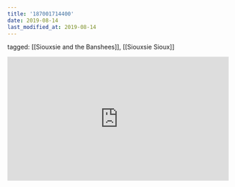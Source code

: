 ```yaml
---
title: '187001714400'
date: 2019-08-14
last_modified_at: 2019-08-14
---
```

tagged: [[Siouxsie and the Banshees]], [[Siouxsie Sioux]]
<iframe allow="accelerometer; autoplay; clipboard-write; encrypted-media; gyroscope; picture-in-picture" allowfullscreen="" frameborder="0" height="281" id="youtube_iframe" src="https://www.youtube.com/embed/wsOHvP1XnRg?feature=oembed&amp;enablejsapi=1&amp;origin=https://safe.txmblr.com&amp;wmode=opaque" width="500"></iframe>